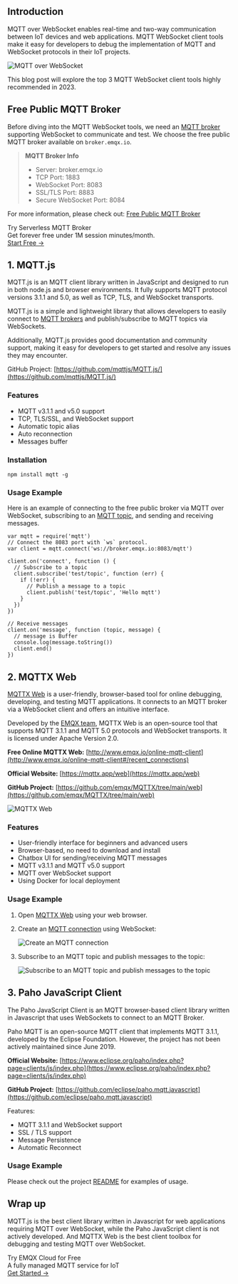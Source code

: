## Introduction

MQTT over WebSocket enables real-time and two-way communication between IoT devices and web applications. MQTT WebSocket client tools make it easy for developers to debug the implementation of MQTT and WebSocket protocols in their IoT projects. 

![MQTT over WebSocket](https://assets.emqx.com/images/772cccbb5a614e866fe2307691bec38f.png)

This blog post will explore the top 3 MQTT WebSocket client tools highly recommended in 2023.

## Free Public MQTT Broker

Before diving into the MQTT WebSocket tools, we need an [MQTT broker](https://www.emqx.io/) supporting WebSocket to communicate and test. We choose the free public MQTT broker available on `broker.emqx.io`.

>**MQTT Broker Info**
>
>- Server: broker.emqx.io
>- TCP Port: 1883
>- WebSocket Port: 8083
>- SSL/TLS Port: 8883
>- Secure WebSocket  Port: 8084

For more information, please check out: [Free Public MQTT Broker](https://www.emqx.com/en/mqtt/public-mqtt5-broker)

<section class="promotion">
    <div>
        Try Serverless MQTT Broker
        <div class="is-size-14 is-text-normal has-text-weight-normal">Get forever free under 1M session minutes/month.</div>
    </div>
    <a href="https://accounts.emqx.com/signup?continue=https://cloud-intl.emqx.com/console/deployments/0?oper=new" class="button is-gradient px-5">Start Free →</a>
</section>

## 1. MQTT.js

MQTT.js is an MQTT client library written in JavaScript and designed to run in both node.js and browser environments. It fully supports MQTT protocol versions 3.1.1 and 5.0, as well as TCP, TLS, and WebSocket transports.

MQTT.js is a simple and lightweight library that allows developers to easily connect to [MQTT brokers](https://www.emqx.com/en/blog/the-ultimate-guide-to-mqtt-broker-comparison) and publish/subscribe to MQTT topics via WebSockets.

Additionally, MQTT.js provides good documentation and community support, making it easy for developers to get started and resolve any issues they may encounter.

GitHub Project: [https://github.com/mqttjs/MQTT.js/](https://github.com/mqttjs/MQTT.js/) 

### Features

- MQTT v3.1.1 and v5.0 support
- TCP, TLS/SSL, and WebSocket support
- Automatic topic alias
- Auto reconnection
- Messages buffer

### Installation

```
npm install mqtt -g
```

### Usage Example

Here is an example of connecting to the free public broker via MQTT over WebSocket, subscribing to an [MQTT topic](https://www.emqx.com/en/blog/advanced-features-of-mqtt-topics), and sending and receiving messages.

```
var mqtt = require('mqtt')
// Connect the 8083 port with `ws` protocol.
var client = mqtt.connect('ws://broker.emqx.io:8083/mqtt')

client.on('connect', function () {
  // Subscribe to a topic
  client.subscribe('test/topic', function (err) {
    if (!err) {
      // Publish a message to a topic
      client.publish('test/topic', 'Hello mqtt')
    }
  })
})

// Receive messages
client.on('message', function (topic, message) {
  // message is Buffer
  console.log(message.toString())
  client.end()
})
```

## 2. MQTTX Web

[MQTTX Web](https://mqttx.app/web) is a user-friendly, browser-based tool for online debugging, developing, and testing MQTT applications. It connects to an MQTT broker via a WebSocket client and offers an intuitive interface.

Developed by the [EMQX team](https://github.com/emqx), MQTTX Web is an open-source tool that supports MQTT 3.1.1 and MQTT 5.0 protocols and WebSocket transports. It is licensed under Apache Version 2.0.

**Free Online MQTTX Web:** [http://www.emqx.io/online-mqtt-client](http://www.emqx.io/online-mqtt-client#/recent_connections)

**Official Website:** [https://mqttx.app/web](https://mqttx.app/web) 

**GitHub Project:** [https://github.com/emqx/MQTTX/tree/main/web](https://github.com/emqx/MQTTX/tree/main/web) 

![MQTTX Web](https://assets.emqx.com/images/475a04d5d94250f41941d4c915649422.png)

### Features

- User-friendly interface for beginners and advanced users
- Browser-based, no need to download and install
- Chatbox UI for sending/receiving MQTT messages
- MQTT v3.1.1 and MQTT v5.0 support
- MQTT over WebSocket support
- Using Docker for local deployment

### Usage Example

1. Open [MQTTX Web](http://www.emqx.io/online-mqtt-client) using your web browser.

2. Create an [MQTT connection](https://www.emqx.com/en/blog/how-to-set-parameters-when-establishing-an-mqtt-connection) using WebSocket:

   ![Create an MQTT connection](https://assets.emqx.com/images/d2ac378be20377c69c7387c77cd2cf93.png)

3. Subscribe to an MQTT topic and publish messages to the topic:

   ![Subscribe to an MQTT topic and publish messages to the topic](https://assets.emqx.com/images/d20101ab94108f835bcccb21ee2d1688.png)


## 3. Paho JavaScript Client

The Paho JavaScript Client is an MQTT browser-based client library written in Javascript that uses WebSockets to connect to an MQTT Broker.

Paho MQTT is an open-source MQTT client that implements MQTT 3.1.1, developed by the Eclipse Foundation. However, the project has not been actively maintained since June 2019.

**Official Website:** [https://www.eclipse.org/paho/index.php?page=clients/js/index.php](https://www.eclipse.org/paho/index.php?page=clients/js/index.php) 

**GitHub Project:** [https://github.com/eclipse/paho.mqtt.javascript](https://github.com/eclipse/paho.mqtt.javascript) 

Features:

- MQTT 3.1.1 and WebSocket support
- SSL / TLS support
- Message Persistence
- Automatic Reconnect

### Usage Example

Please check out the project [README](https://github.com/eclipse/paho.mqtt.javascript) for examples of usage.

## Wrap up

MQTT.js is the best client library written in Javascript for web applications requiring MQTT over WebSocket, while the Paho JavaScript client is not actively developed. And MQTTX Web is the best client toolbox for debugging and testing MQTT over WebSocket.



<section class="promotion">
    <div>
        Try EMQX Cloud for Free
        <div class="is-size-14 is-text-normal has-text-weight-normal">A fully managed MQTT service for IoT</div>
    </div>
    <a href="https://accounts.emqx.com/signup?continue=https://cloud-intl.emqx.com/console/deployments/0?oper=new" class="button is-gradient px-5">Get Started →</a>
</section>
